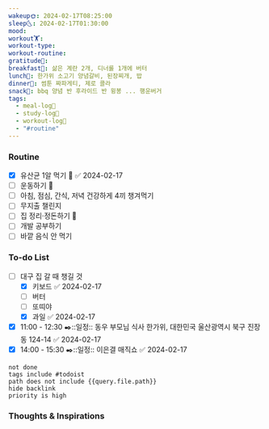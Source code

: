 ```yaml
---
wakeup🌞: 2024-02-17T08:25:00
sleep🌜: 2024-02-17T01:30:00
mood: 
workout🏋️: 
workout-type: 
workout-routine: 
gratitude🙏: 
breakfast🍳: 삶은 계란 2개, 디너롤 1개에 버터
lunch🍚: 한가위 소고기 양념갈비, 된장찌개, 밥
dinner🥗: 썸툰 짜파게티, 제로 콜라
snack🍬: bbq 양념 반 후라이드 반 윙봉 ... 행운버거
tags:
  - meal-log📝
  - study-log📓
  - workout-log💪
  - "#routine"
---
```

### Routine 
- [x] 유산균 1알 먹기 🔼 ✅ 2024-02-17
- [ ] 운동하기 🔼
- [ ] 아침, 점심, 간식, 저녁 건강하게 4끼 챙겨먹기
- [ ] 무지출 챌린지 
- [ ] 집 정리·정돈하기 🔼
- [ ] 개발 공부하기
- [ ] 바깥 음식 안 먹기 

### To-do List 
- [ ] 대구 집 갈 때 챙길 것 
	- [x] 키보드 ✅ 2024-02-17
	- [ ] 버터 
	- [ ] 또띠야
	- [x] 과일 ✅ 2024-02-17
- [x] 11:00 - 12:30 ✒️::일정:: 동우 부모님 식사 한가위, 대한민국 울산광역시 북구 진장동 124-14 ✅ 2024-02-17
- [x] 14:00 - 15:30 ✒️::일정:: 이은결 매직쇼 ✅ 2024-02-17
```tasks
not done
tags include #todoist 
path does not include {{query.file.path}}
hide backlink
priority is high
```


### Thoughts & Inspirations
